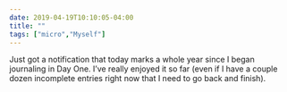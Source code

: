 ```yaml
---
date: 2019-04-19T10:10:05-04:00
title: ""
tags: ["micro","Myself"]
---
```

Just got a notification that today marks a whole year since I began journaling in Day One. I’ve really enjoyed it so far (even if I have a couple dozen incomplete entries right now that I need to go back and finish).
